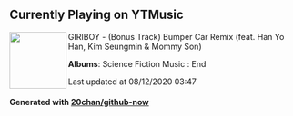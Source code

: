 ## Currently Playing on YTMusic

[<img align="left" width="100" src="https://lh3.googleusercontent.com/lDY390uWN1dHjm655nd3VpgTO53krx_bNOTImfaEXaujw4irQDlbmOfMPVOuV0_9FBYm52l02HD-tvwwXg">](https://music.youtube.com/channel/UCMRvw9TUJB5m32YPrxLu7ag)

GIRIBOY - (Bonus Track) Bumper Car Remix (feat. Han Yo Han, Kim Seungmin & Mommy Son)

**Albums**: Science Fiction Music : End

Last updated at 08/12/2020 03:47

#### Generated with [20chan/github-now](https://github.com/20chan/github-now)


<!--
**20chan/20chan** is a ✨ _special_ ✨ repository because its `README.md` (this file) appears on your GitHub profile.

Here are some ideas to get you started:

- 🔭 I’m currently working on ...
- 🌱 I’m currently learning ...
- 👯 I’m looking to collaborate on ...
- 🤔 I’m looking for help with ...
- 💬 Ask me about ...
- 📫 How to reach me: ...
- 😄 Pronouns: ...
- ⚡ Fun fact: ...
-->
